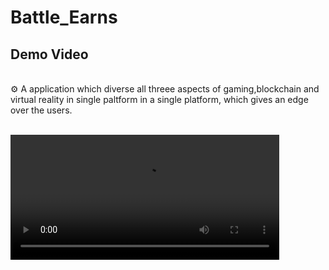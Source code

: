 # Battle_Earns


## Demo Video

<br/>
 ⚙ A application which diverse all threee aspects of gaming,blockchain and virtual reality in single paltform in a single platform, which gives an edge over the users.
 <br />
 <br/>
 
<video width="430" height="200" src="https://github.com/AvinashIT/Battle_Earns/assets/84435338/d89fca1d-487b-4fbf-8661-4ae46d8cc15d"></video>


